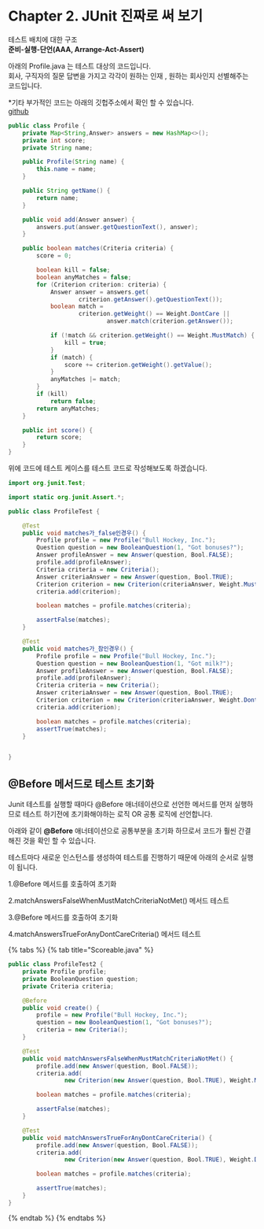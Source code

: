 # Chapter 2. JUnit 진짜로 써 보기

테스트 배치에 대한 구조  
**준비-실행-단언\(AAA, Arrange-Act-Assert\)**

아래의 Profile.java 는 테스트 대상의 코드입니다.  
회사, 구직자의 질문 답변을 가지고 각각이 원하는 인재 , 원하는 회사인지 선별해주는 코드입니다.

\*기타 부가적인 코드는 아래의 깃헙주소에서 확인 할 수 있습니다.  
[github](https://github.com/gilbutITbook/006814/tree/master/iloveyouboss_06)

```java
public class Profile {
    private Map<String,Answer> answers = new HashMap<>();
    private int score;
    private String name;

    public Profile(String name) {
        this.name = name;
    }

    public String getName() {
        return name;
    }

    public void add(Answer answer) {
        answers.put(answer.getQuestionText(), answer);
    }

    public boolean matches(Criteria criteria) {
        score = 0;

        boolean kill = false;
        boolean anyMatches = false;
        for (Criterion criterion: criteria) {
            Answer answer = answers.get(
                    criterion.getAnswer().getQuestionText());
            boolean match =
                    criterion.getWeight() == Weight.DontCare ||
                            answer.match(criterion.getAnswer());

            if (!match && criterion.getWeight() == Weight.MustMatch) {
                kill = true;
            }
            if (match) {
                score += criterion.getWeight().getValue();
            }
            anyMatches |= match;
        }
        if (kill)
            return false;
        return anyMatches;
    }

    public int score() {
        return score;
    }
}
```

위에 코드에 테스트 케이스를 테스트 코드로 작성해보도록 하겠습니다.

```java
import org.junit.Test;

import static org.junit.Assert.*;

public class ProfileTest {

    @Test
    public void matches가_false인경우() {
        Profile profile = new Profile("Bull Hockey, Inc.");
        Question question = new BooleanQuestion(1, "Got bonuses?");
        Answer profileAnswer = new Answer(question, Bool.FALSE);
        profile.add(profileAnswer);
        Criteria criteria = new Criteria();
        Answer criteriaAnswer = new Answer(question, Bool.TRUE);
        Criterion criterion = new Criterion(criteriaAnswer, Weight.MustMatch);
        criteria.add(criterion);

        boolean matches = profile.matches(criteria);

        assertFalse(matches);
    }

    @Test
    public void matches가_참인경우() {
        Profile profile = new Profile("Bull Hockey, Inc.");
        Question question = new BooleanQuestion(1, "Got milk?");
        Answer profileAnswer = new Answer(question, Bool.FALSE);
        profile.add(profileAnswer);
        Criteria criteria = new Criteria();
        Answer criteriaAnswer = new Answer(question, Bool.TRUE);
        Criterion criterion = new Criterion(criteriaAnswer, Weight.DontCare);
        criteria.add(criterion);

        boolean matches = profile.matches(criteria);
        assertTrue(matches);
    }


}
```

## @Before 메서드로 테스트 초기화

Junit 테스트를 실행할 때마다 @Before 애너테이션으로 선언한 메서드를 먼저 실행하므로 테스트 하기전에 초기화해야하는 로직 OR 공통 로직에 선언합니다.

아래와 같이 **@Before** 애너테이션으로 공통부분을 초기화 하므로서 코드가 훨씬 간결해진 것을 확인 할 수 있습니다.

테스트마다 새로운 인스턴스를 생성하여 테스트를 진행하기 때문에 아래의 순서로 실행이 됩니다.

1.@Before 메서드를 호출하여 초기화

2.matchAnswersFalseWhenMustMatchCriteriaNotMet\(\) 메서드 테스트

3.@Before 메서드를 호출하여 초기화

4.matchAnswersTrueForAnyDontCareCriteria\(\) 메서드 테스트

{% tabs %}
{% tab title="Scoreable.java" %}
```java
public class ProfileTest2 {
    private Profile profile;
    private BooleanQuestion question;
    private Criteria criteria;

    @Before
    public void create() {
        profile = new Profile("Bull Hockey, Inc.");
        question = new BooleanQuestion(1, "Got bonuses?");
        criteria = new Criteria();
    }

    @Test
    public void matchAnswersFalseWhenMustMatchCriteriaNotMet() {
        profile.add(new Answer(question, Bool.FALSE));
        criteria.add(
                new Criterion(new Answer(question, Bool.TRUE), Weight.MustMatch));

        boolean matches = profile.matches(criteria);

        assertFalse(matches);
    }

    @Test
    public void matchAnswersTrueForAnyDontCareCriteria() {
        profile.add(new Answer(question, Bool.FALSE));
        criteria.add(
                new Criterion(new Answer(question, Bool.TRUE), Weight.DontCare));

        boolean matches = profile.matches(criteria);

        assertTrue(matches);
    }
}
```
{% endtab %}
{% endtabs %}

